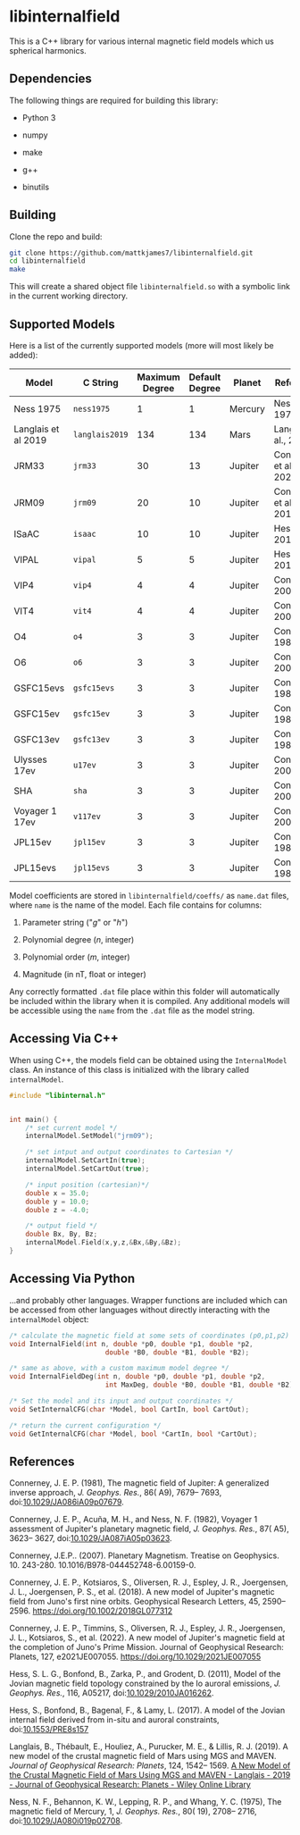 # libinternalfield

This is a C++ library for various internal magnetic field models which us spherical harmonics.

## Dependencies

The following things are required for building this library:

- Python 3

- numpy

- make

- g++

- binutils

## Building

Clone the repo and build:

```bash
git clone https://github.com/mattkjames7/libinternalfield.git
cd libinternalfield
make
```

This will create a shared object file ```libinternalfield.so``` with a symbolic link in the current working directory.

## Supported Models

Here is a list of the currently supported models (more will most likely be added):

| Model               | C String       | Maximum Degree | Default Degree | Planet  | Reference              |
| ------------------- | -------------- | -------------- | -------------- | ------- | ---------------------- |
| Ness 1975           | `ness1975`     | 1              | 1              | Mercury | Ness et al., 1975      |
| Langlais et al 2019 | `langlais2019` | 134            | 134            | Mars    | Langlais et al., 2019  |
| JRM33               | `jrm33`        | 30             | 13             | Jupiter | Connerney et al., 2022 |
| JRM09               | `jrm09`        | 20             | 10             | Jupiter | Connerney et al., 2018 |
| ISaAC               | `isaac`        | 10             | 10             | Jupiter | Hess et al., 2017      |
| VIPAL               | `vipal`        | 5              | 5              | Jupiter | Hess et al., 2011      |
| VIP4                | `vip4`         | 4              | 4              | Jupiter | Connerney 2007         |
| VIT4                | `vit4`         | 4              | 4              | Jupiter | Connerney 2007         |
| O4                  | `o4`           | 3              | 3              | Jupiter | Connerney 1981         |
| O6                  | `o6`           | 3              | 3              | Jupiter | Connerney 2007         |
| GSFC15evs           | `gsfc15evs`    | 3              | 3              | Jupiter | Connerney 1981         |
| GSFC15ev            | `gsfc15ev`     | 3              | 3              | Jupiter | Connerney 1981         |
| GSFC13ev            | `gsfc13ev`     | 3              | 3              | Jupiter | Connerney 1981         |
| Ulysses 17ev        | `u17ev`        | 3              | 3              | Jupiter | Connerney 2007         |
| SHA                 | `sha`          | 3              | 3              | Jupiter | Connerney 2007         |
| Voyager 1 17ev      | `v117ev`       | 3              | 3              | Jupiter | Connerney 2007         |
| JPL15ev             | `jpl15ev`      | 3              | 3              | Jupiter | Connerney 1981         |
| JPL15evs            | `jpl15evs`     | 3              | 3              | Jupiter | Connerney 1981         |

Model coefficients are stored in `libinternalfield/coeffs/` as `name.dat` files, where `name` is the name of the model. Each file contains for columns: 

1. Parameter string ("*g*" or "*h*")

2. Polynomial degree (*n*, integer)

3. Polynomial order (*m*, integer)

4. Magnitude (in nT, float or integer)

Any correctly formatted `.dat` file place within this folder will automatically be included within the library when it is compiled. Any additional models will be accessible using the `name` from the `.dat` file as the model string.

## Accessing Via C++

When using C++, the models field can be obtained using the ```InternalModel``` class. An instance of this class is initialized with the library called `internalModel`.

```cpp
#include "libinternal.h"


int main() {
    /* set current model */
    internalModel.SetModel("jrm09");

    /* set intput and output coordinates to Cartesian */
    internalModel.SetCartIn(true);
    internalModel.SetCartOut(true);

    /* input position (cartesian)*/
    double x = 35.0;
    double y = 10.0;
    double z = -4.0;

    /* output field */
    double Bx, By, Bz;
    internalModel.Field(x,y,z,&Bx,&By,&Bz);    
}
```

## Accessing Via Python

...and probably other languages. Wrapper functions are included  which can be accessed from other languages without directly interacting with the `internalModel` object:

```cpp
/* calculate the magnetic field at some sets of coordinates (p0,p1,p2) */
void InternalField(int n, double *p0, double *p1, double *p2,
                        double *B0, double *B1, double *B2);

/* same as above, with a custom maximum model degree */
void InternalFieldDeg(int n, double *p0, double *p1, double *p2,
                        int MaxDeg, double *B0, double *B1, double *B2);

/* Set the model and its input and output coordinates */ 
void SetInternalCFG(char *Model, bool CartIn, bool CartOut);

/* return the current configuration */
void GetInternalCFG(char *Model, bool *CartIn, bool *CartOut);
```

## References

Connerney, J. E. P. (1981), The magnetic field of Jupiter: A generalized inverse approach, *J. Geophys. Res.*, 86( A9), 7679– 7693, doi:[10.1029/JA086iA09p07679](https://doi.org/10.1029/JA086iA09p07679 "Link to external resource: 10.1029/JA086iA09p07679").

Connerney, J. E. P., Acuña, M. H., and Ness, N. F. (1982), Voyager 1 assessment of Jupiter's planetary magnetic field, *J. Geophys. Res.*, 87( A5), 3623– 3627, doi:[10.1029/JA087iA05p03623](https://doi.org/10.1029/JA087iA05p03623 "Link to external resource: 10.1029/JA087iA05p03623").

Connerney, J.E.P.. (2007). Planetary Magnetism. Treatise on Geophysics. 10. 243-280. 10.1016/B978-044452748-6.00159-0. 

Connerney, J. E. P., Kotsiaros, S., Oliversen, R. J., Espley, J. R., Joergensen, J. L., Joergensen, P. S., et al. (2018). A new model of Jupiter's magnetic field from Juno's first nine orbits. Geophysical Research Letters, 45, 2590– 2596. https://doi.org/10.1002/2018GL077312

Connerney, J. E. P., Timmins, S., Oliversen, R. J., Espley, J. R., Joergensen, J. L., Kotsiaros, S., et al. (2022). A new model of Jupiter's magnetic field at the completion of Juno's Prime Mission. Journal of Geophysical Research: Planets, 127, e2021JE007055. https://doi.org/10.1029/2021JE007055

Hess, S. L. G., Bonfond, B., Zarka, P., and Grodent, D. (2011), Model of the Jovian magnetic field topology constrained by the Io auroral emissions, *J. Geophys. Res.*, 116, A05217, doi:[10.1029/2010JA016262](https://doi.org/10.1029/2010JA016262 "Link to external resource: 10.1029/2010JA016262").

Hess, S., Bonfond, B., Bagenal, F., & Lamy, L. (2017). A model of the Jovian internal field derived from in-situ and auroral constraints, doi:[10.1553/PRE8s157](https://doi.org/10.1553/PRE8s157)

Langlais, B., Thébault, E., Houliez, A., Purucker, M. E., & Lillis, R. J. (2019). A new model of the crustal magnetic field of Mars using MGS and MAVEN. *Journal of Geophysical Research: Planets*, 124, 1542– 1569. [A New Model of the Crustal Magnetic Field of Mars Using MGS and MAVEN - Langlais - 2019 - Journal of Geophysical Research: Planets - Wiley Online Library](https://doi.org/10.1029/2018JE005854)

Ness, N. F., Behannon, K. W., Lepping, R. P., and Whang, Y. C. (1975), The magnetic field of Mercury, 1, *J. Geophys. Res.*, 80( 19), 2708– 2716, doi:[10.1029/JA080i019p02708](https://doi.org/10.1029/JA080i019p02708 "Link to external resource: 10.1029/JA080i019p02708").
